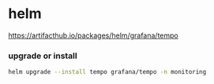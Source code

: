 # helm
https://artifacthub.io/packages/helm/grafana/tempo

### upgrade or install

```sh
helm upgrade --install tempo grafana/tempo -n monitoring
```
